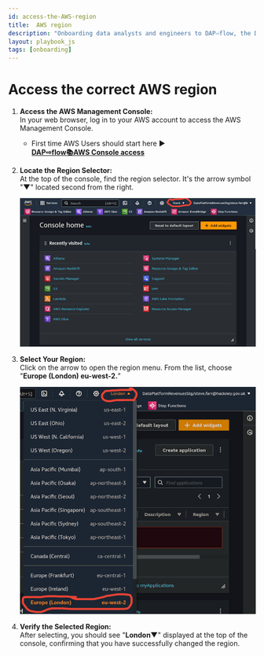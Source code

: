 ```yaml
---
id: access-the-AWS-region
title:  AWS region
description: "Onboarding data analysts and engineers to DAP⇨flow, the Data Analytics Platform Airflow integration."
layout: playbook_js
tags: [onboarding]
---
```


#  Access the correct AWS region

1. **Access the AWS Management Console:**   
   In your web browser, log in to your AWS account to access the AWS Management Console.  
   
   * First time AWS Users should start here ►  
   **[DAP⇨flow📚AWS Console access](https://playbook.hackney.gov.uk/Data-Platform-Playbook/dap-airflow/onboarding/access-the-AWS-Management-Console)** 

2. **Locate the Region Selector:**   
   At the top of the console, find the region selector. It's the arrow symbol "**▼**" located second from the right.

   ![Fig 2](../images/access-the-AWS-region-two.png)

3. **Select Your Region:**   
   Click on the arrow to open the region menu. From the list, choose "**Europe (London) eu-west-2.**"

    ![Fig 3 & 4](../images/access-the-AWS-region-three-four.png)

4. **Verify the Selected Region:**   
   After selecting, you should see "**London▼**" displayed at the top of the console, confirming that you have successfully changed the region.

